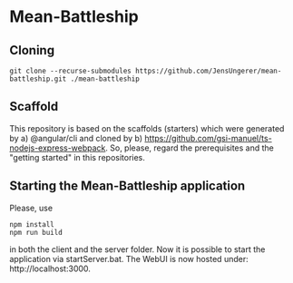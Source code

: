 # Mean-Battleship

## Cloning
```
git clone --recurse-submodules https://github.com/JensUngerer/mean-battleship.git ./mean-battleship
```

## Scaffold
This repository is based on the scaffolds (starters) which were generated by a) @angular/cli and cloned by b) https://github.com/gsi-manuel/ts-nodejs-express-webpack.
So, please, regard the prerequisites and the "getting started" in this repositories.

## Starting the Mean-Battleship application
Please, use 
```
npm install
npm run build 
```
in both the client and the server folder.
Now it is possible to start the application via startServer.bat.
The WebUI is now hosted under: http://localhost:3000.